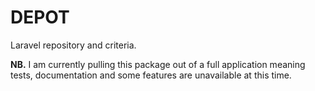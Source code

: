 # DEPOT

Laravel repository and criteria.

**NB.** I am currently pulling this package out of a full application meaning tests, documentation and some features are unavailable at this time.
